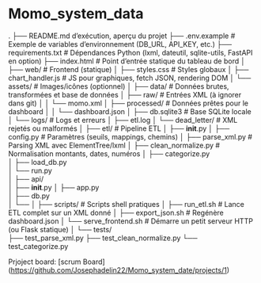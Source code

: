 # Momo_system_data

.
├── README.md                d’exécution, aperçu du projet
├── .env.example            # Exemple de variables d’environnement (DB_URL, API_KEY, etc.)
├── requirements.txt        # Dépendances Python (lxml, dateutil, sqlite-utils, FastAPI en option)
├── index.html              # Point d’entrée statique du tableau de bord
│
├── web/                    # Frontend (statique)
│   ├── styles.css          # Styles globaux
│   ├── chart_handler.js    # JS pour graphiques, fetch JSON, rendering DOM
│   └── assets/             # Images/icônes (optionnel)
│
├── data/                   # Données brutes, transformées et base de données
│   ├── raw/                # Entrées XML (à ignorer dans git)
│   │   └── momo.xml
│   ├── processed/          # Données prêtes pour le dashboard
│   │   └── dashboard.json
│   ├── db.sqlite3          # Base SQLite locale
│   └── logs/               # Logs et erreurs
│       ├── etl.log
│       └── dead_letter/    # XML rejetés ou malformés
│
├── etl/                    # Pipeline ETL
│   ├── __init__.py
│   ├── config.py           # Paramètres (seuils, mappings, chemins)
│   ├── parse_xml.py        # Parsing XML avec ElementTree/lxml
│   ├── clean_normalize.py  # Normalisation montants, dates, numéros
│   ├── categorize.py       
│   ├── load_db.py           
│   └── run.py              
│
├── api/                    
│   ├── __init__.py
│   ├── app.py              
│   ├── db.py                
│   └── 
│
├── scripts/                # Scripts shell pratiques
│   ├── run_etl.sh          # Lance ETL complet sur un XML donné
│   ├── export_json.sh      # Regénère dashboard.json
│   └── serve_frontend.sh   # Démarre un petit serveur HTTP (ou Flask statique)
│
└── tests/                 
    ├── test_parse_xml.py
    ├── test_clean_normalize.py
    └── test_categorize.py


Prjoject board: [scrum Board] (https://github.com/Josephadelin22/Momo_system_date/projects/1)
